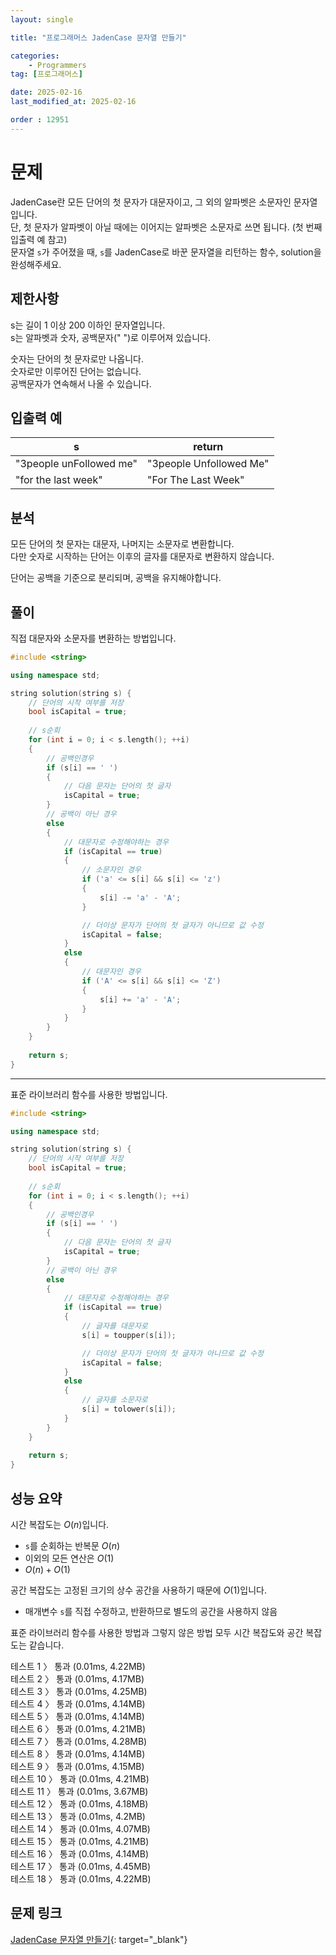 ```yaml
---
layout: single

title: "프로그래머스 JadenCase 문자열 만들기"

categories:
    - Programmers
tag: [프로그래머스]

date: 2025-02-16
last_modified_at: 2025-02-16

order : 12951
---
```


# 문제

JadenCase란 모든 단어의 첫 문자가 대문자이고, 그 외의 알파벳은 소문자인 문자열입니다.  
단, 첫 문자가 알파벳이 아닐 때에는 이어지는 알파벳은 소문자로 쓰면 됩니다. (첫 번째 입출력 예 참고)  
문자열 `s`가 주어졌을 때, `s`를 JadenCase로 바꾼 문자열을 리턴하는 함수, solution을 완성해주세요.

## 제한사항

s는 길이 1 이상 200 이하인 문자열입니다.  
s는 알파벳과 숫자, 공백문자(" ")로 이루어져 있습니다.

숫자는 단어의 첫 문자로만 나옵니다.  
숫자로만 이루어진 단어는 없습니다.  
공백문자가 연속해서 나올 수 있습니다.

## 입출력 예

|s|return|
|---|---|
|"3people unFollowed me"|"3people Unfollowed Me"|
|"for the last week"|"For The Last Week"|

## 분석

모든 단어의 첫 문자는 대문자, 나머지는 소문자로 변환합니다.  
다만 숫자로 시작하는 단어는 이후의 글자를 대문자로 변환하지 않습니다.

단어는 공백을 기준으로 분리되며, 공백을 유지해야합니다.

## 풀이

직접 대문자와 소문자를 변환하는 방법입니다.

```cpp
#include <string>

using namespace std;

string solution(string s) {
    // 단어의 시작 여부를 저장
    bool isCapital = true;
    
    // s순회
    for (int i = 0; i < s.length(); ++i)
    {   
        // 공백인경우
        if (s[i] == ' ')
        {
            // 다음 문자는 단어의 첫 글자
            isCapital = true;
        }
        // 공백이 아닌 경우
        else
        {
            // 대문자로 수정해야하는 경우
            if (isCapital == true)
            {
                // 소문자인 경우
                if ('a' <= s[i] && s[i] <= 'z')
                {
                    s[i] -= 'a' - 'A';
                }

                // 더이상 문자가 단어의 첫 글자가 아니므로 값 수정
                isCapital = false;
            }
            else
            {
                // 대문자인 경우
                if ('A' <= s[i] && s[i] <= 'Z')
                {
                    s[i] += 'a' - 'A';
                }
            }
        }
    }
    
    return s;
}
```

---

표준 라이브러리 함수를 사용한 방법입니다.

```cpp
#include <string>

using namespace std;

string solution(string s) {
    // 단어의 시작 여부를 저장
    bool isCapital = true;
    
    // s순회
    for (int i = 0; i < s.length(); ++i)
    {
        // 공백인경우
        if (s[i] == ' ')
        {
            // 다음 문자는 단어의 첫 글자
            isCapital = true;
        }
        // 공백이 아닌 경우
        else
        {
            // 대문자로 수정해야하는 경우
            if (isCapital == true)
            {
                // 글자를 대문자로
                s[i] = toupper(s[i]);

                // 더이상 문자가 단어의 첫 글자가 아니므로 값 수정
                isCapital = false;
            }
            else
            {
                // 글자를 소문자로
                s[i] = tolower(s[i]);
            }
        }
    }
    
    return s;
}
```

## 성능 요약

시간 복잡도는 $O(n)$입니다.

- `s`를 순회하는 반복문 $O(n)$
- 이외의 모든 연산은 $O(1)$
- $O(n) + O(1)$

공간 복잡도는 고정된 크기의 상수 공간을 사용하기 때문에 $O(1)$입니다.

- 매개변수 `s`를 직접 수정하고, 반환하므로 별도의 공간을 사용하지 않음

표준 라이브러리 함수를 사용한 방법과 그렇지 않은 방법 모두 시간 복잡도와 공간 복잡도는 같습니다.

테스트 1 〉 통과 (0.01ms, 4.22MB)  
테스트 2 〉 통과 (0.01ms, 4.17MB)  
테스트 3 〉 통과 (0.01ms, 4.25MB)  
테스트 4 〉 통과 (0.01ms, 4.14MB)  
테스트 5 〉 통과 (0.01ms, 4.14MB)  
테스트 6 〉 통과 (0.01ms, 4.21MB)  
테스트 7 〉 통과 (0.01ms, 4.28MB)  
테스트 8 〉 통과 (0.01ms, 4.14MB)  
테스트 9 〉 통과 (0.01ms, 4.15MB)  
테스트 10 〉 통과 (0.01ms, 4.21MB)  
테스트 11 〉 통과 (0.01ms, 3.67MB)  
테스트 12 〉 통과 (0.01ms, 4.18MB)  
테스트 13 〉 통과 (0.01ms, 4.2MB)  
테스트 14 〉 통과 (0.01ms, 4.07MB)  
테스트 15 〉 통과 (0.01ms, 4.21MB)  
테스트 16 〉 통과 (0.01ms, 4.14MB)  
테스트 17 〉 통과 (0.01ms, 4.45MB)  
테스트 18 〉 통과 (0.01ms, 4.22MB)  

## 문제 링크

[JadenCase 문자열 만들기](https://school.programmers.co.kr/learn/courses/30/lessons/12951){: target="_blank"}
